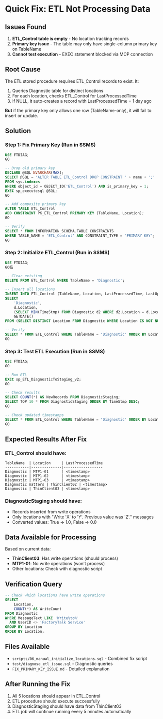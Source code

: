 # Quick Fix: ETL Not Processing Data

## Issues Found

1. **ETL_Control table is empty** - No location tracking records
2. **Primary key issue** - The table may only have single-column primary key on TableName
3. **Cannot test execution** - EXEC statement blocked via MCP connection

## Root Cause

The ETL stored procedure requires ETL_Control records to exist. It:
1. Queries Diagnostic table for distinct locations
2. For each location, checks ETL_Control for LastProcessedTime
3. If NULL, it auto-creates a record with LastProcessedTime = 1 day ago

**But** if the primary key only allows one row (TableName-only), it will fail to insert or update.

## Solution

### Step 1: Fix Primary Key (Run in SSMS)

```sql
USE FTDIAG;
GO

-- Drop old primary key
DECLARE @SQL NVARCHAR(MAX);
SELECT @SQL = 'ALTER TABLE ETL_Control DROP CONSTRAINT ' + name + ';'
FROM sys.indexes 
WHERE object_id = OBJECT_ID('ETL_Control') AND is_primary_key = 1;
EXEC sp_executesql @SQL;
GO

-- Add composite primary key
ALTER TABLE ETL_Control 
ADD CONSTRAINT PK_ETL_Control PRIMARY KEY (TableName, Location);
GO

-- Verify
SELECT * FROM INFORMATION_SCHEMA.TABLE_CONSTRAINTS 
WHERE TABLE_NAME = 'ETL_Control' AND CONSTRAINT_TYPE = 'PRIMARY KEY';
GO
```

### Step 2: Initialize ETL_Control (Run in SSMS)

```sql
USE FTDIAG;
GO临

-- Clear existing
DELETE FROM ETL_Control WHERE TableName = 'Diagnostic';

-- Insert all locations
INSERT INTO ETL_Control (TableName, Location, LastProcessedTime, LastUpdated)
SELECT 
    'Diagnostic',
    d.Location,
    (SELECT MIN(TimeStmp) FROM Diagnostic d2 WHERE d2.Location = d.Location),
    GETDATE()
FROM (SELECT DISTINCT Location FROM Diagnostic WHERE Location IS NOT NULL) d;

-- Verify
SELECT * FROM ETL_Control WHERE TableName = 'Diagnostic' ORDER BY Location;
GO
```

### Step 3: Test ETL Execution (Run in SSMS)

```sql
USE FTDIAG;
GO

-- Run ETL
EXEC sp_ETL_DiagnosticToStaging_v2;
GO

-- Check results
SELECT COUNT(*) AS NewRecords FROM DiagnosticStaging;
SELECT TOP 10 * FROM DiagnosticStaging ORDER BY TimeStmp DESC;
GO

-- Check updated timestamps
SELECT * FROM ETL_Control WHERE TableName = 'Diagnostic' ORDER BY Location;
GO
```

## Expected Results After Fix

### ETL_Control should have:
```
TableName  | Location     | LastProcessedTime
-----------|--------------|------------------
Diagnostic | MTP1-01      | <timestamp>
Diagnostic | MTP1-02      | <timestamp>
Diagnostic | MTP1-03      | <timestamp>
Diagnostic matters | ThinClient02 | <timestamp>
Diagnostic | ThinClient03 | <timestamp>
```

### DiagnosticStaging should have:
- Records inserted from write operations
- Only locations with "Write 'X' to 'Y'. Previous value was 'Z'." messages
- Converted values: True → 1.0, False → 0.0

## Data Available for Processing

Based on current data:
- **ThinClient03**: Has write operations (should process)
- **MTP1-01**: No write operations (won't process)
- Other locations: Check with diagnostic script

## Verification Query

```sql
-- Check which locations have write operations
SELECT 
    Location,
    COUNT(*) AS WriteCount
FROM Diagnostic
WHERE MessageText LIKE 'Write%to%'
  AND UserID <> 'FactoryTalk Service'
GROUP BY Location
ORDER BY Location;
```

## Files Available

- `scripts/06_manual_initialize_locations.sql` - Combined fix script
- `test/diagnose_etl_issue.sql` - Diagnostic queries
- `FIX_PRIMARY_KEY_ISSUE.md` - Detailed explanation

## After Running the Fix

1. All 5 locations should appear in ETL_Control
2. ETL procedure should execute successfully
3. DiagnosticStaging should have data from ThinClient03
4. ETL job will continue running every 5 minutes automatically

